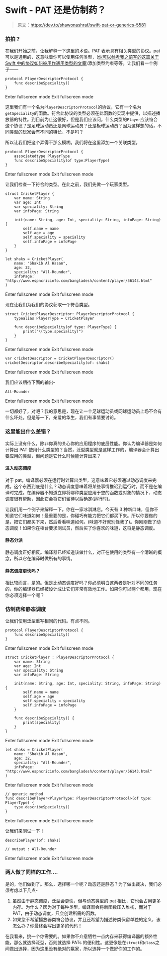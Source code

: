 # Swift - PAT 还是仿制药？

> 原文：<https://dev.to/shawonashraf/swift-pat-or-generics-5581>

### 拍拍？

在我们开始之前，让我解释一下这里的术语。PAT 表示具有相关类型的协议。pat 可以是通用的，这意味着你可以使用任何类型，([你可以参考我之前写的这篇关于 Swift 中的协议如何被用作通用类型的文章](https://dev.to/shawonashraf/swift-the-curious-genericness-of-associated-types-3747))添加类型约束等等。让我们看一个例子——

```
protocol PlayerDescriptorProtocol {
    func describeSpeciality()
} 
```

Enter fullscreen mode Exit fullscreen mode

这里我们有一个名为`PlayerDescriptorProtocol`的协议，它有一个名为`getSpeciality`的函数。符合此协议的类型必须在此函数的实现中提供，以描述播放器的特性。到目前为止这很好，但是我们应该问，什么类型的`Player`应该符合这个协议？是足球运动员还是网球运动员？还是板球运动员？因为这样想的话，不同类型的玩家会有不同的特长，不是吗？

所以让我们把这个弄得不那么模糊。我们将在这里添加一个关联类型。

```
protocol PlayerDescriptorProtocol {
    associatedtype PlayerType
    func describeSpeciality(of type:PlayerType)
} 
```

Enter fullscreen mode Exit fullscreen mode

让我们检查一下符合的类型。在此之前，我们先做一个玩家类型。

```
struct CricketPlayer {
    var name: String
    var age: Int
    var speciality: String
    var infoPage: String

    init(name: String, age: Int, speciality: String, infoPage: String) {
        self.name = name
        self.age = age
        self.speciality = speciality
        self.infoPage = infoPage
    }
}

let shaks = CricketPlayer(
    name: "Shakib Al Hasan",
    age: 32,
    speciality: "All-Rounder",
    infoPage: "http://www.espncricinfo.com/bangladesh/content/player/56143.html"
) 
```

Enter fullscreen mode Exit fullscreen mode

现在让我们为我们的协议获取一个符合类型。

```
struct CricketPlayerDescriptor: PlayerDescriptorProtocol {
    typealias PlayerType = CricketPlayer

    func describeSpeciality(of type: PlayerType) {
        print("\(type.speciality)")
    }
} 
```

Enter fullscreen mode Exit fullscreen mode

```
var cricketDescriptor = CricketPlayerDescriptor()
cricketDescriptor.describeSpeciality(of: shaks) 
```

Enter fullscreen mode Exit fullscreen mode

我们应该期待下面的输出-

```
All-Rounder 
```

Enter fullscreen mode Exit fullscreen mode

一切都好了，对吧？我的意思是，现在让一个足球运动员或网球运动员上场不会有什么坏处。但是等一下，亲爱的华生，我们有事情要讨论。

### 这里能出什么差错？

实际上没有什么，除非你真的关心你的应用程序的底层性能。你认为编译器是如何计算出 PAT 使用什么类型的？当然，泛型类型就是这样工作的，编译器会计算出要应用的类型，但问题是它什么时候能计算出来？

#### 进入动态调度

对于 pat，编译器必须在运行时计算出类型，这意味着它必须通过动态调度来完成。这个东西到底是什么？动态调度意味着将某些事情推迟到运行时，而不是在编译时完成。在编译器不知道立即将哪种类型应用于您的函数或对象的情况下，动态调度很有帮助，因此它会将它们留待以后确定(运行时)。

让我们用一个例子来解释一下。你在一家冰淇淋店。今天有 3 种新口味，但你不知道它们味道如何！最重要的是，你碰巧有能力把它们都买下来。所以你要做的是，把它们都买下来，然后看看味道如何。(味道不好就别怪我了)。你刚刚做了动态调度！如果你在柜台要求测试员，然后买了你喜欢的味道，这将是静态调度。

#### 静态分派

静态调度正好相反。编译器已经知道该做什么，对正在使用的类型有一个清晰的概念，所以它在编译时做所有的事情。

#### 静态调度更快吗？

相比较而言，是的。但是比动态调度好吗？你必须明白这两者是针对不同的任务的，你的编译器已经被设计成让它们非常有效地工作。如果你可以两个都用，现在你必须选择一个呢？

### 仿制药和静态调度

让我们使用泛型重写相同的代码。有点不同。

```
protocol PlayerDescriptorProtocol {
    func describeSpeciality()
} 
```

Enter fullscreen mode Exit fullscreen mode

```
struct CricketPlayer : PlayerDescriptorProtocol {
    var name: String
    var age: Int
    var speciality: String
    var infoPage: String

    init(name: String, age: Int, speciality: String, infoPage: String) {
        self.name = name
        self.age = age
        self.speciality = speciality
        self.infoPage = infoPage
    }

    func describeSpeciality() {
        print(speciality)
    }
} 
```

Enter fullscreen mode Exit fullscreen mode

```
let shaks = CricketPlayer(
    name: "Shakib Al Hasan",
    age: 32,
    speciality: "All-Rounder",
    infoPage: "http://www.espncricinfo.com/bangladesh/content/player/56143.html"
) 
```

Enter fullscreen mode Exit fullscreen mode

```
// generic method
func describePlayer<PlayerType: PlayerDescriptorProtocol>(of type: PlayerType) {
    type.describeSpeciality()
} 
```

Enter fullscreen mode Exit fullscreen mode

让我们来测试一下！

```
describePlayer(of: shaks)

// output : All-Rounder 
```

Enter fullscreen mode Exit fullscreen mode

### 两人做了同样的工作....

是的，他们做到了。那么，选择哪一个呢？动态还是静态？为了做出裁决，我们必须考虑以下几点-

1.  虽然由于静态调度，泛型会更快，但与动态类型的 pat 相比，它也会占用更多内存。为什么？因为对于每种类型，编译器会将新函数压入堆栈，而对于 PAT，由于动态调度，只会创建所需的函数。
2.  如果您不希望播放器类符合协议，并且还希望为描述符类保留单独的定义，该怎么办？你最终会写出更多的代码！

在我看来，挑一个你需要的。如果你不介意牺牲一点内存来获得编译器的额外性能，那么就选择泛型，否则就选择 PATs 的便利性。这更像是在`struct`和`class`之间做出选择，因为这里没有绝对的赢家，所以选择一个做好你的工作的。